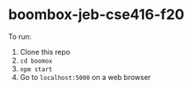 # boombox-jeb-cse416-f20

To run:
  1. Clone this repo
  2. `cd boomox`
  3. `npm start`
  4. Go to `localhost:5000` on a web browser
